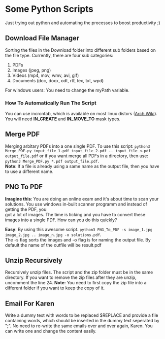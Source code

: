 # Some Python Scripts

Just trying out python and automating the processes to boost productivity ;)

## Download File Manager
Sorting the files in the Download folder into different sub folders based on the file type. Currently, there are four sub categories:    
1. PDFs 
2. Images (jpeg, png)
3. Videos (mp4, mov, wmv, avi, gif)
4. Documents (doc, docx, odt, rtf, tex, txt, wpd)  

For windows users: You need to change the myPath variable.



### How To Automatically Run The Script
You can use incrontab, which is available on most linux distors ([Arch Wiki](https://wiki.archlinux.org/title/Incron)). You will need **IN_CREATE** and **IN_MOVE_TO**  mask types. 

## Merge PDF
Merging arbitary PDFs into a one single PDF. To use this script: `python3 Merge_PDF.py input_file_1.pdf input_file_2.pdf .. input_file_n.pdf output_file.pdf` or if you want merge all PDFs in a directory, then use: `python3 Merge_PDF.py *.pdf output_file.pdf`.  
**Note**: If a file is already using a same name as the output file, then you have to use a different name. 

## PNG To PDF
**Imagine this**: You are doing an online exam and it's about time to scan your solutions. You use windows in-built scanner programm and instead of getting the PDF, you  
got a lot of images. The time is ticking and you have to convert these images into a single PDF. How can you do this quickly?   

**Easy**: By using this awesome script. `python3 PNG_To_PDF -s image_1.jpg image_2.jpg .. image_n.jpg -o solutions.pdf`.    
The -s flag sorts the images and -o flag is for naming the output file. By default the name of the outfile will be result.pdf

## Unzip Recursively
Recursively unzip files. The script and the zip folder must be in the same directory. If you want to remove the zip files after they are unzip, uncomment the line $24$.  **Note:** You need to first copy the zip file into a different folder if you want to keep the copy of it.

## Email For Karen
Write a dummy text with words to be replaced $REPLACE and provide a file containing words, which should be inserted in the dummy text seperated by ";". No need to re-write the same emails over and over again, Karen. You can write one and change the content easily. 
